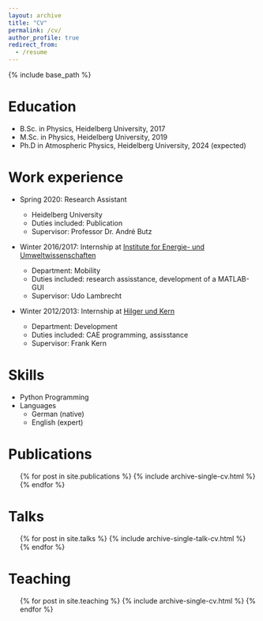 ```yaml
---
layout: archive
title: "CV"
permalink: /cv/
author_profile: true
redirect_from:
  - /resume
---
```


{% include base_path %}

Education
======
* B.Sc. in Physics, Heidelberg University, 2017
* M.Sc. in Physics, Heidelberg University, 2019
* Ph.D in Atmospheric Physics, Heidelberg University, 2024 (expected)

Work experience
======
* Spring 2020: Research Assistant
  * Heidelberg University
  * Duties included: Publication
  * Supervisor: Professor Dr. André Butz

* Winter 2016/2017: Internship at [Institute for Energie- und Umweltwissenschaften](https://www.ifeu.de)
  * Department: Mobility
  * Duties included: research assisstance, development of a MATLAB-GUI
  * Supervisor: Udo Lambrecht

* Winter 2012/2013: Internship at [Hilger und Kern](https://www.hilger-kern.de)
  * Department: Development
  * Duties included: CAE programming, assisstance
  * Supervisor: Frank Kern

Skills
======
* Python Programming
* Languages
  * German (native)
  * English (expert)

Publications
======
  <ul>{% for post in site.publications %}
    {% include archive-single-cv.html %}
  {% endfor %}</ul>
  
Talks
======
  <ul>{% for post in site.talks %}
    {% include archive-single-talk-cv.html %}
  {% endfor %}</ul>
  
Teaching
======
  <ul>{% for post in site.teaching %}
    {% include archive-single-cv.html %}
  {% endfor %}</ul>
  